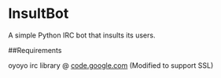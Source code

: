 InsultBot
=========

A simple Python IRC bot that insults its users.

##Requirements

oyoyo irc library @ [code.google.com](https://code.google.com/p/oyoyo/) (Modified to support SSL)
